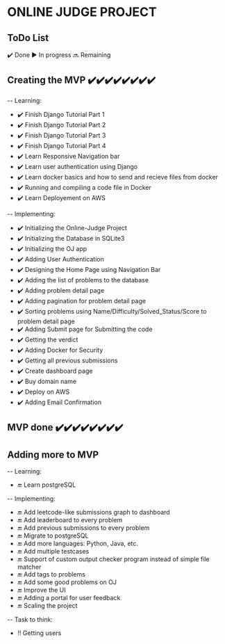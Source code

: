 # ONLINE JUDGE PROJECT

## ToDo List
✔️ Done
▶️ In progress
🔜 Remaining

## Creating the MVP ✔️✔️✔️✔️✔️✔️✔️✔️
-- Learning:
- ✔️ Finish Django Tutorial Part 1
- ✔️ Finish Django Tutorial Part 2
- ✔️ Finish Django Tutorial Part 3
- ✔️ Finish Django Tutorial Part 4
- ✔️ Learn Responsive Navigation bar 
- ✔️ Learn user authentication using Django
- ✔️ Learn docker basics and how to send and recieve files from docker
- ✔️ Running and compiling a code file in Docker 
- ✔️ Learn Deployement on AWS

-- Implementing:
- ✔️ Initializing the Online-Judge Project
- ✔️ Initializing the Database in SQLite3
- ✔️ Initializing the OJ app
- ✔️ Adding User Authentication
- ✔️ Designing the Home Page using Navigation Bar
- ✔️ Adding the list of problems to the database
- ✔️ Adding problem detail page
- ✔️ Adding pagination for problem detail page
- ✔️ Sorting problems using Name/Difficulty/Solved_Status/Score to problem detail page
- ✔️ Adding Submit page for Submitting the code 
- ✔️ Getting the verdict
- ✔️ Adding Docker for Security
- ✔️ Getting all previous submissions 
- ✔️ Create dashboard page
- ✔️ Buy domain name
- ✔️ Deploy on AWS
- ✔️ Adding Email Confirmation 

## MVP done ✔️✔️✔️✔️✔️✔️✔️✔️

## Adding more to MVP
-- Learning:
- 🔚 Learn postgreSQL

-- Implementing:
- 🔚 Add leetcode-like submissions graph to dashboard
- 🔚 Add leaderboard to every problem
- 🔚 Add previous submissions to every problem
- 🔚 Migrate to postgreSQL
- 🔚 Add more languages: Python, Java, etc.
- 🔚 Add multiple testcases
- 🔚 Support of custom output checker program instead of simple file matcher
- 🔚 Add tags to problems
- 🔚 Add some good problems on OJ
- 🔚 Improve the UI
- 🔚 Adding a portal for user feedback
- 🔚 Scaling the project

-- Task to think:
- ‼️ Getting users
